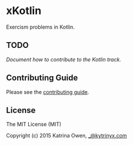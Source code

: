 # xKotlin

Exercism problems in Kotlin.

## TODO

_Document how to contribute to the Kotlin track._

## Contributing Guide

Please see the [contributing guide](https://github.com/exercism/x-common/blob/master/CONTRIBUTING.md).

## License

The MIT License (MIT)

Copyright (c) 2015 Katrina Owen, _@kytrinyx.com


